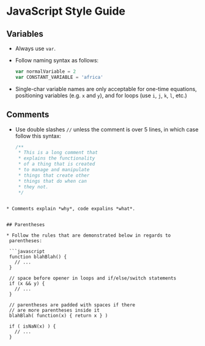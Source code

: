 # JavaScript Style Guide

## Variables

* Always use `var`.

* Follow naming syntax as follows:

  ```javascript
  var normalVariable = 2
  var CONSTANT_VARIABLE = 'africa'
  ```

* Single-char variable names are only acceptable for
  one-time equations, positioning variables (e.g. `x` and `y`),
  and for loops (use `i`, `j`, `k`, `l`, etc.)


## Comments

* Use double slashes `//` unless the comment is over 5 lines,
  in which case follow this syntax:

  ```javascript
  /**
   * This is a long comment that
   * explains the functionality
   * of a thing that is created
   * to manage and manipulate
   * things that create other
   * things that do when can
   * they not.
   */
 ```

* Comments explain *why*, code expalins *what*.


## Parentheses

* Follow the rules that are demonstrated below in regards to
  parentheses:

  ```javascript
  function blahBlah() {
    // ...
  }

  // space before opener in loops and if/else/switch statements
  if (x && y) {
    // ...
  }

  // parentheses are padded with spaces if there
  // are more parentheses inside it
  blahBlah( function(x) { return x } )

  if ( isNaN(x) ) {
    // ...
  }
  ```

